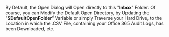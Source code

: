 
By Default, the Open Dialog will Open directly to this "**Inbox**" Folder. Of course, you can Modify the Default Open Directory, by Updating the "**$DefaultOpenFolder**" Variable or simply Traverse your Hard Drive, to the Location in which the .CSV File, containing your Office 365 Audit Logs, has been Downloaded, etc.
